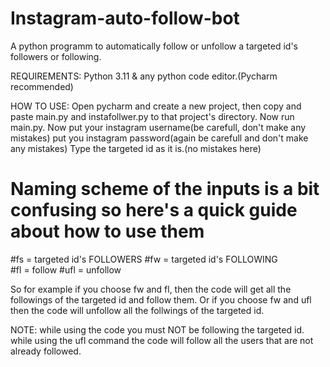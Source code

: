 # Instagram-auto-follow-bot
A python programm to automatically follow or unfollow a targeted id's followers or following.

REQUIREMENTS:
Python 3.11 & any python code editor.(Pycharm recommended)

HOW TO USE:
Open pycharm and create a new project, then copy and paste main.py and instafollwer.py to that project's directory.
Now run main.py.
Now put your instagram username(be carefull, don't make any mistakes)
put you instagram password(again be carefull and don't make any mistakes)
Type the targeted id as it is.(no mistakes here)

# Naming scheme of the inputs is a bit confusing so here's a quick guide about how to use them
#fs = targeted id's FOLLOWERS 
#fw = targeted id's FOLLOWING  
#fl = follow 
#ufl = unfollow

So for example if you choose fw and fl, then the code will get all the followings of the targeted id and follow them.
Or if you choose fw and ufl then the code will unfollow all the follwings of the targeted id.

NOTE: 
while using the code you must NOT be following the targeted id.
while using the ufl command the code will follow all the users that are not already followed.
